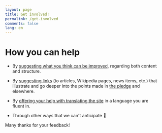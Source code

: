 ```yaml
---
layout: page
title: Get involved!
permalink: /get-involved
comments: false
lang: en
---
```


# How you can help  

*   By [suggesting what you think can be improved](hhttps://github.com/evolverine/undistance/issues), regarding both content and structure.  

*   By [suggesting links](https://github.com/evolverine/undistance/issues) (to articles, Wikipedia pages, news items, etc.) that illustrate and go deeper into the points made in [the pledge]({{site.baseurl}}/pledge) and elsewhere.

*   By [offering your help with translating the site](https://github.com/evolverine/undistance/issues) in a language you are fluent in.

*   Through other ways that we can't anticipate 🙂️  

Many thanks for your feedback!  